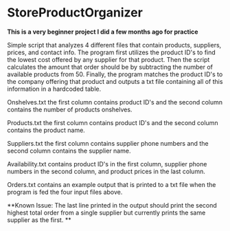 # StoreProductOrganizer #

**This is a very beginner project I did a few months ago for practice**

Simple script that analyzes 4 different files that contain products, suppliers, prices, and contact info. The program first utilizes the product ID's to find the lowest cost offered by any supplier for that product. Then the script calculates the amount that order should be by subtracting the number of available products from 50. Finally, the program matches the product ID's to the company offering that product and outputs a txt file containing all of this information in a hardcoded table.

Onshelves.txt the first column contains product ID's and the second column contains the number of products onshelves.

Products.txt the first column contains product ID's and the second column contains the product name.

Suppliers.txt the first column contains supplier phone numbers and the second column contains the supplier name.

Availability.txt contains product ID's in the first column, supplier phone numbers in the second column, and product prices in the last column.

Orders.txt contains an example output that is printed to a txt file when the program is fed the four input files above.


**Known Issue: The last line printed in the output should print the second highest total order from a single supplier but currently prints the same supplier as the first. **

